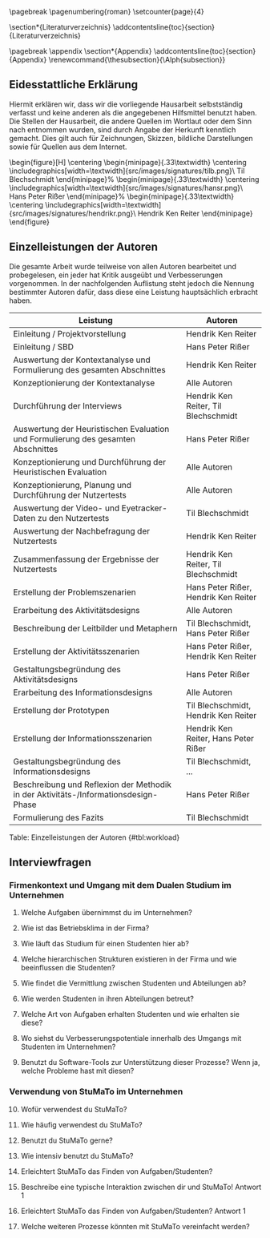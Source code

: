 \pagebreak
\pagenumbering{roman}
\setcounter{page}{4}

\section*{Literaturverzeichnis}
\addcontentsline{toc}{section}{Literaturverzeichnis}

<div id="refs"></div>

\pagebreak
\appendix
\section*{Appendix}
\addcontentsline{toc}{section}{Appendix}
\renewcommand{\thesubsection}{\Alph{subsection}}

## Eidesstattliche Erklärung

Hiermit erklären wir, dass wir die vorliegende Hausarbeit selbstständig verfasst und keine anderen als die angegebenen Hilfsmittel benutzt haben.
Die Stellen der Hausarbeit, die andere Quellen im Wortlaut oder dem Sinn nach entnommen wurden, sind durch Angabe der Herkunft kenntlich gemacht. Dies gilt auch für Zeichnungen, Skizzen, bildliche Darstellungen sowie für Quellen aus dem Internet.

\begin{figure}[H]
    \centering
    \begin{minipage}{.33\textwidth}
        \centering
        \includegraphics[width=\textwidth]{src/images/signatures/tilb.png}\\
        Til Blechschmidt
    \end{minipage}%
    \begin{minipage}{.33\textwidth}
        \centering
        \includegraphics[width=\textwidth]{src/images/signatures/hansr.png}\\
        Hans Peter Rißer
    \end{minipage}%
    \begin{minipage}{.33\textwidth}
        \centering
        \includegraphics[width=\textwidth]{src/images/signatures/hendrikr.png}\\
        Hendrik Ken Reiter
    \end{minipage}
\end{figure}

## Einzelleistungen der Autoren

Die gesamte Arbeit wurde teilweise von allen Autoren bearbeitet und probegelesen, ein jeder hat Kritik ausgeübt und Verbesserungen vorgenommen. In der nachfolgenden Auflistung steht jedoch die Nennung bestimmter Autoren dafür, dass diese eine Leistung hauptsächlich erbracht haben.

| Leistung                                                     | Autoren                                 |
| ------------------------------------------------------------ | --------------------------------------- |
| Einleitung / Projektvorstellung                              | Hendrik Ken Reiter                      |
| Einleitung / SBD                                             | Hans Peter Rißer                        |
| Auswertung der Kontextanalyse und Formulierung des gesamten Abschnittes | Hendrik Ken Reiter                      |
| Konzeptionierung der Kontextanalyse                          | Alle Autoren                            |
| Durchführung der Interviews                                  | Hendrik Ken Reiter, Til Blechschmidt |
| Auswertung der Heuristischen Evaluation und Formulierung des gesamten Abschnittes | Hans Peter Rißer                        |
| Konzeptionierung und Durchführung der Heuristischen Evaluation | Alle Autoren                            |
| Konzeptionierung, Planung und Durchführung der Nutzertests   | Alle Autoren                            |
| Auswertung der Video- und Eyetracker-Daten zu den Nutzertests | Til Blechschmidt                        |
| Auswertung der Nachbefragung der Nutzertests                 | Hendrik Ken Reiter                      |
| Zusammenfassung der Ergebnisse der Nutzertests               | Hendrik Ken Reiter, Til Blechschmidt    |
| Erstellung der Problemszenarien                              | Hans Peter Rißer, Hendrik Ken Reiter    |
| Erarbeitung des Aktivitätsdesigns                            | Alle Autoren                            |
| Beschreibung der Leitbilder und Metaphern                    | Til Blechschmidt, Hans Peter Rißer      |
| Erstellung der Aktivitätsszenarien                           | Hans Peter Rißer, Hendrik Ken Reiter    |
| Gestaltungsbegründung des Aktivitätsdesigns                  | Hans Peter Rißer                        |
| Erarbeitung des Informationsdesigns                          | Alle Autoren                            |
| Erstellung der Prototypen                                    | Til Blechschmidt, Hendrik Ken Reiter    |
| Erstellung der Informationsszenarien                         | Hendrik Ken Reiter, Hans Peter Rißer    |
| Gestaltungsbegründung des Informationsdesigns                | Til Blechschmidt, ...                   |
| Beschreibung und Reflexion der Methodik in der Aktivitäts-/Informationsdesign-Phase | Hans Peter Rißer                        |
| Formulierung des Fazits                                      | Til Blechschmidt                        |
Table: Einzelleistungen der Autoren {#tbl:workload}


## Interviewfragen


### Firmenkontext und Umgang mit dem Dualen Studium im Unternehmen

1. Welche Aufgaben übernimmst du im Unternehmen?

2. Wie ist das Betriebsklima in der Firma?

3. Wie läuft das Studium für einen Studenten hier ab?

4. Welche hierarchischen Strukturen existieren in der Firma und wie beeinflussen die Studenten?

5. Wie findet die Vermittlung zwischen Studenten und Abteilungen ab?

6. Wie werden Studenten in ihren Abteilungen betreut?

7. Welche Art von Aufgaben erhalten Studenten und wie erhalten sie diese?

8. Wo siehst du Verbesserungspotentiale innerhalb des Umgangs mit Studenten im Unternehmen?

9. Benutzt du Software-Tools zur Unterstützung dieser Prozesse? Wenn ja, welche Probleme hast mit diesen?

### Verwendung von StuMaTo im Unternehmen

10. Wofür verwendest du StuMaTo?

11. Wie häufig verwendest du StuMaTo?

12. Benutzt du StuMaTo gerne?

13. Wie intensiv benutzt du StuMaTo?

14. Erleichtert StuMaTo das Finden von Aufgaben/Studenten?

15. Beschreibe eine typische Interaktion zwischen dir und StuMaTo!
Antwort 1

16. Erleichtert StuMaTo das Finden von Aufgaben/Studenten?
Antwort 1

17. Welche weiteren Prozesse könnten mit StuMaTo vereinfacht werden?
